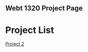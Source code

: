 ## Webt 1320 Project Page

<h1>Project List</h1>


<a href="project 2/index.html" target="_blank">Project 2</a>
